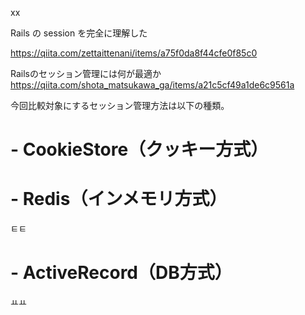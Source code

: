 

xx

Rails の session を完全に理解した

https://qiita.com/zettaittenani/items/a75f0da8f44cfe0f85c0


Railsのセッション管理には何が最適か
https://qiita.com/shota_matsukawa_ga/items/a21c5cf49a1de6c9561a

今回比較対象にするセッション管理方法は以下の種類。
# - CookieStore（クッキー方式）


[Rails SessionにCookieStore使った時の問題点]: https://oauth.jp/blog/2013/09/26/rails-session-cookie/
# - Redis（インメモリ方式）

ㅌㅌ

# - ActiveRecord（DB方式）

ㅛㅛ